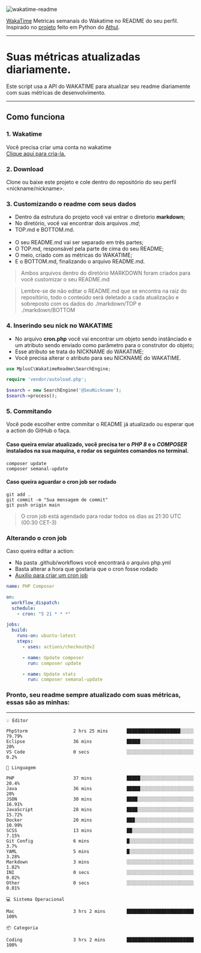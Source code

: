 ![wakatime-readme](https://socialify.git.ci/bymatheus/wakatime-readme/image?description=1&descriptionEditable=M%C3%A9tricas%20semanais%20do%20Wakatime%20no%20seu%20README%20de%20perfil.&font=KoHo&forks=1&language=1&owner=1&pattern=Signal&stargazers=1&theme=Dark)

[WakaTime](https://wakatime.com) Metricas semanais do Wakatime no README do seu perfil. <br>
Inspirado no [projeto](https://github.com/athul/waka-readme) feito em Python do [Athul](https://github.com/athul).
___

# Suas métricas atualizadas diariamente.
Este script usa a API do WAKATIME para atualizar seu readme diariamente com suas métricas de desenvolvimento.

___

## Como funciona

### 1. Wakatime
Você precisa criar uma conta no wakatime <br>
[Clique aqui para cria-la.](https://wakatime.com) 

### 2. Download
Clone ou baixe este projeto e cole dentro do repositório do seu perfil <nickname/nickname>.

### 3. Customizando o readme com seus dados
- Dentro da estrutura do projeto você vai entrar o diretorio **markdown**;  
- No diretório, você vai encontrar dois arquivos *.md*;
- TOP.md e BOTTOM.md.
<br><br>
- O seu README.md vai ser separado em três partes; 
- O TOP.md, responsável pela parte de cima do seu README;
- O meio, criado com as métricas do WAKATIME;
- E o BOTTOM.md, finalizando o arquivo README.md.<br>

> Ambos arquivos dentro do diretório MARKDOWN foram criados para você customizar o seu README.md

> Lembre-se de não editar o README.md que se encontra na raiz do repositório, todo o conteúdo será deletado a cada atualização e sobreposto com os dados do ./markdown/TOP e ./markdown/BOTTOM

### 4. Inserindo seu nick no WAKATIME
- No arquivo **cron.php** você vai encontrar um objeto sendo instânciado e um atributo sendo enviado como parâmetro para o construtor do objeto;
- Esse atributo se trata do NICKNAME do WAKATIME;
- Você precisa alterar o atributo para seu NICKNAME do WAKATIME.

```php
use MplusC\WakatimeReadme\SearchEngine;

require 'vendor/autoload.php';

$search = new SearchEngine('@SeuNickname');
$search->process();
```

### 5. Commitando
Você pode escolher entre commitar o README já atualizado ou esperar que a action do GitHub o faça. <br>

#### Caso queira enviar atualizado, você precisa ter o *PHP 8* e o *COMPOSER* instalados na sua maquina, e rodar os seguintes comandos no terminal.
```composer
composer update
composer semanal-update 
```

#### Caso queira aguardar o cron job ser rodado 
```git 
git add .
git commit -m "Sua mensagem de commit"
git push origin main
```

>O cron job está agendado para rodar todos os dias as 21:30 UTC (00:30 CET-3) 

### Alterando o cron job
Caso queira editar a action:

- Na pasta .github/workflows você encontrará o arquivo php.yml
- Basta alterar a hora que gostaria que o cron fosse rodado
- [Auxilio para criar um cron job](https://crontab.guru)

```yml
name: PHP Composer

on:
  workflow_dispatch:
  schedule:
    - cron: "5 21 * * *"

jobs:
  build:
    runs-on: ubuntu-latest
    steps:
      - uses: actions/checkout@v2

      - name: Update composer
        run: composer update

      - name: Update stats
        run: composer semanal-update
```

### Pronto, seu readme sempre atualizado com suas métricas, essas são as minhas:

___
```text
💡 Editor

PhpStorm                 2 hrs 25 mins       ████████████████████░░░░░     79.79%
Eclipse                  36 mins             █████░░░░░░░░░░░░░░░░░░░░        20%
VS Code                  0 secs              ░░░░░░░░░░░░░░░░░░░░░░░░░       0.2%
```
```text
💬 Linguagem

PHP                      37 mins             █████░░░░░░░░░░░░░░░░░░░░      20.4%
Java                     36 mins             █████░░░░░░░░░░░░░░░░░░░░        20%
JSON                     30 mins             ████░░░░░░░░░░░░░░░░░░░░░     16.91%
JavaScript               28 mins             ████░░░░░░░░░░░░░░░░░░░░░     15.72%
Docker                   20 mins             ███░░░░░░░░░░░░░░░░░░░░░░     10.99%
SCSS                     13 mins             ██░░░░░░░░░░░░░░░░░░░░░░░      7.15%
Git Config               6 mins              █░░░░░░░░░░░░░░░░░░░░░░░░       3.7%
YAML                     5 mins              █░░░░░░░░░░░░░░░░░░░░░░░░      3.28%
Markdown                 3 mins              ░░░░░░░░░░░░░░░░░░░░░░░░░      1.82%
INI                      0 secs              ░░░░░░░░░░░░░░░░░░░░░░░░░      0.02%
Other                    0 secs              ░░░░░░░░░░░░░░░░░░░░░░░░░      0.01%
```
```text
💻 Sistema Operacional

Mac                      3 hrs 2 mins        █████████████████████████       100%
```
```text
📦 Categoria

Coding                   3 hrs 2 mins        █████████████████████████       100%
```
